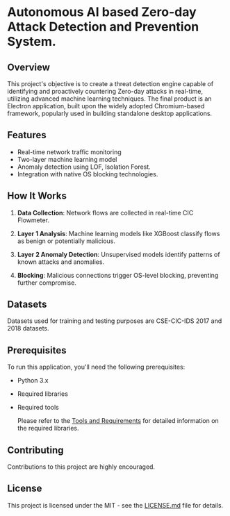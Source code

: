 # Autonomous AI based Zero-day Attack Detection and Prevention System.

## Overview

This project's objective is to create a threat detection engine capable of identifying and proactively countering Zero-day attacks in real-time, utilizing advanced machine learning techniques. The final product is an Electron application, built upon the widely adopted Chromium-based framework, popularly used in building standalone desktop applications.

## Features

- Real-time network traffic monitoring
- Two-layer machine learning model
- Anomaly detection using LOF, Isolation Forest.
- Integration with native OS blocking technologies.

## How It Works

1. **Data Collection**: Network flows are collected in real-time CIC Flowmeter.

2. **Layer 1 Analysis**: Machine learning models like XGBoost classify flows as benign or potentially malicious.

3. **Layer 2 Anomaly Detection**: Unsupervised models identify patterns of known attacks and anomalies.

4. **Blocking**: Malicious connections trigger OS-level blocking, preventing further compromise.

## Datasets

Datasets used for training and testing purposes are CSE-CIC-IDS 2017 and 2018 datasets.

## Prerequisites

To run this application, you'll need the following prerequisites:

- Python 3.x
- Required libraries
- Required tools

  Please refer to the [Tools and Requirements](https://github.com/srujan-landeri/HACX/tree/main/Tools%20and%20Requirements) for detailed information on the required libraries.

## Contributing

Contributions to this project are highly encouraged. 

## License

This project is licensed under the MIT - see the [LICENSE.md](LICENSE.md) file for details.
